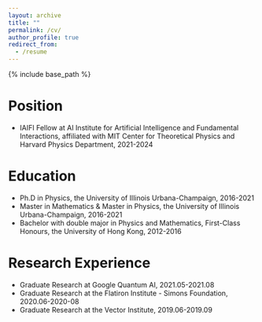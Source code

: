 ```yaml
---
layout: archive
title: ""
permalink: /cv/
author_profile: true
redirect_from:
  - /resume
---
```


{% include base_path %}

Position
======
* IAIFI Fellow at AI Institute for Artificial Intelligence and Fundamental Interactions, affiliated with MIT Center for Theoretical Physics and Harvard Physics Department, 2021-2024

Education
======
* Ph.D in Physics, the University of Illinois Urbana-Champaign, 2016-2021
* Master in Mathematics & Master in Physics, the University of Illinois Urbana-Champaign, 2016-2021
* Bachelor with double major in Physics and Mathematics,  First-Class Honours, the University of Hong Kong, 2012-2016

Research Experience
======
* Graduate Research at Google Quantum AI, 2021.05-2021.08
* Graduate Research at the Flatiron Institute - Simons Foundation, 2020.06-2020-08
* Graduate Research at the Vector Institute, 2019.06-2019.09


  
